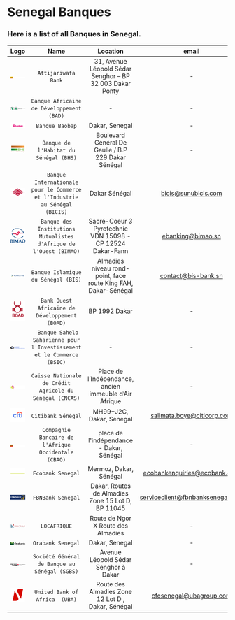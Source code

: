# Senegal Banques
### Here is a list of all Banques in Senegal.

|               Logo               |                                    Name                                    |                            Location                            |              email               |                                        website                                        |                  phone                   |
|:--------------------------------:|:--------------------------------------------------------------------------:|:--------------------------------------------------------------:|:--------------------------------:|:-------------------------------------------------------------------------------------:|:----------------------------------------:|
|    ![img.png](assets/img.png)    |                            `Attijariwafa Bank`                             |    31, Avenue Léopold Sédar Senghor – BP 32 003 Dakar Ponty    |                -                 |                          https://www.attijariwafabank.com/fr                          | (221) 33 889 98 98 -  (221) 33 823 48 57 |
|  ![img_1.png](assets/img_1.png)  |                 `Banque Africaine de Développement (BAD)`                  |                               -                                |                -                 |                                https://www.afdb.org/fr                                |                    -                     |
|  ![img.png](assets/img_16.png)   |                              `Banque Baobap`                               |                         Dakar, Senegal                         |                -                 |                                https://baobab.com/sn/                                 |                    -                     |
|  ![img_2.png](assets/img_2.png)  |                   `Banque de l'Habitat du Sénégal (BHS)`                   |      Boulevard Général De Gaulle / B.P 229 Dakar Sénégal       |                -                 |                                  https://www.bhs.sn/                                  |            +221 33 839 33 33             |
|  ![img_3.png](assets/img_3.png)  | `Banque Internationale pour le Commerce et l'Industrie au Sénégal (BICIS)` |                         Dakar Sénégal                          |       bicis@sunubicis.com        |                                https://sunubicis.com/                                 |       33 839 03 90 - 33 823 47 21        |
|  ![img_4.png](assets/img_4.png)  |     `Banque des Institutions Mutualistes d'Afrique de l'Ouest (BIMAO)`     |   Sacré-Coeur 3 Pyrotechnie VDN 15098 - CP 12524 Dakar-Fann    |        ebanking@bimao.sn         |                       https://ebanking.bimao.sn/PortailWeb/#!/                        |            +221 33 859 82 18             |
|  ![img_5.png](assets/img_5.png)  |                    `Banque Islamique du Sénégal (BIS)`                     | Almadies niveau rond-point, face route King FAH, Dakar-Sénégal |       contact@bis-bank.sn        |                                 https://bis-bank.com/                                 |  +221 33 849 62 62 - +221 33 822 49 48   |
|  ![img_6.png](assets/img_6.png)  |               `Bank Ouest Africaine de Développement (BOAD)`               |                         BP 1992 Dakar                          |                -                 |                                 https://www.boad.org/                                 |       33.849.62.40 - 33.842.16.67        |
|  ![img_7.png](assets/img_7.png)  |  ` Banque Sahelo Saharienne pour l'Investissement et le Commerce (BSIC)`   |                               -                                |                -                 |                               https://bsicbank.com/eng/                               |       33.889.58.58 - 33.842.71.05        |
|  ![img_8.png](assets/img_8.png)  |           `Caisse Nationale de Crédit Agricole du Sénégal (CNCAS)`           |     Place de l’Indépendance, ancien immeuble d’Air Afrique     |                -                 |                           https://www.labanqueagricole.sn/                            |       33.839.36.36 - 33.821.26.06        |
|  ![img_9.png](assets/img_9.png)  |                              `Citibank Sénégal`                              |                    MH99+J2C, Dakar, Senegal                    |    salimata.boye@citicorp.com    |                                 https://www.citi.com/                                 |       33 849 11 11 - 33 823 88 17        |
|    ![img.png](assets/img.png)    |             `Compagnie Bancaire de l'Afrique Occidentale (CBAO)`             |            place de l'indépendance - Dakar, Sénégal            |                -                 | https://www.attijariwafabank.com/en/international-subsidiaries/CBAO-S%C3%A9n%C3%A9gal |            +221 33 849 60 60             |
| ![img_10.png](assets/img_10.png) |                              `Ecobank Senegal`                               |                     Mermoz, Dakar, Sénégal                     |   ecobankenquiries@ecobank.com   |                      https://www.ecobank.com/sn/personal-banking                      |             +221 338 492 300             |
|  ![img.png](assets/img_13.png)   |                              `FBNBank Senegal`                               |       Dakar, Routes de Almadies Zone 15 Lot D, BP 11045        | serviceclient@fbnbanksenegal.com |                            https://www.fbnbanksenegal.com/                            |            +221 33 859 80 10             |
| ![img_1.png](assets/img_15.png)  |                                 `LOCAFRIQUE`                                 |               Route de Ngor X Route des Almadies               |                -                 |                            https://www.locafrique-sf.com/                             |            +221 33 859 27 60             |
|  ![img.png](assets/img_14.png)   |                              `Orabank Senegal`                               |                         Dakar, Senegal                         |                -                 |                      https://www.orabank.net/fr/filiale/senegal                       |                    -                     |
| ![img_11.png](assets/img_11.png) |                `Société Général de Banque au Sénégal (SGBS)`                 |              Avenue Léopold Sédar Senghor à Dakar              |                -                 |                            https://societegenerale.sn/fr/                             | (221) 33 839 55 00 - (+221) 33 839 42 42 |
| ![img_12.png](assets/img_12.png) |                        `United Bank of Africa  (UBA)`                        |       Route des Almadies Zone 12 Lot D , Dakar, Sénégal        |     cfcsenegal@ubagroup.com      |                              https://www.ubasenegal.com/                              |      +221338595100 - +221338206010       |